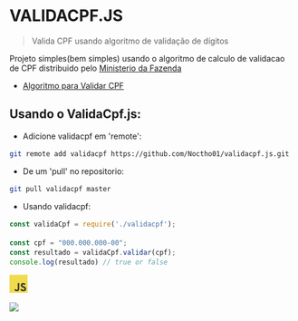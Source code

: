 # VALIDACPF.JS
> Valida CPF usando algoritmo de validação de dígitos

Projeto simples(bem simples) usando o algoritmo de calculo de validacao de CPF distribuido pelo
[Ministerio da Fazenda](https://servicos.receita.fazenda.gov.br/Servicos/CPF/ConsultaSituacao/ConsultaPublica.asp)

- [Algoritmo para Validar CPF](https://dicasdeprogramacao.com.br/algoritmo-para-validar-cpf)

## Usando o ValidaCpf.js:
- Adicione validacpf em 'remote':
```bash
git remote add validacpf https://github.com/Noctho01/validacpf.js.git
```

- De um 'pull' no repositorio:
```bash
git pull validacpf master
```

- Usando validacpf:
```js
const validaCpf = require('./validacpf');

const cpf = "000.000.000-00";
const resultado = validaCpf.validar(cpf);
console.log(resultado) // true or false
```



<a href="https://en.wikipedia.org/wiki/JavaScript" title="JavaScript"><img src="icons/javascript.png"></a>

<a href="https://github.com/Noctho01/validacpf.js/blob/master/LICENSE"><img src="https://img.shields.io/github/license/Noctho01/validacpf.js"></a>

